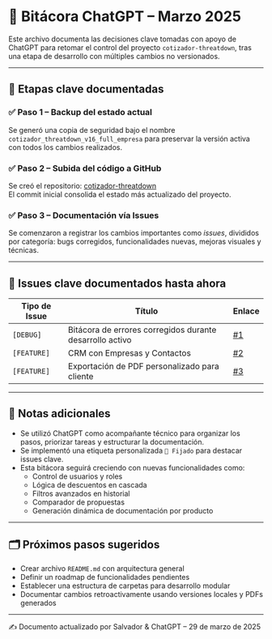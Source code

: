 # 📓 Bitácora ChatGPT – Marzo 2025

Este archivo documenta las decisiones clave tomadas con apoyo de ChatGPT para retomar el control del proyecto `cotizador-threatdown`, tras una etapa de desarrollo con múltiples cambios no versionados.

---

## 🔁 Etapas clave documentadas

### ✅ Paso 1 – Backup del estado actual
Se generó una copia de seguridad bajo el nombre `cotizador_threatdown_v16_full_empresa` para preservar la versión activa con todos los cambios realizados.

### ✅ Paso 2 – Subida del código a GitHub
Se creó el repositorio: [cotizador-threatdown](https://github.com/B10sp4rt4n/cotizador-threatdown)  
El commit inicial consolida el estado más actualizado del proyecto.

### ✅ Paso 3 – Documentación vía Issues
Se comenzaron a registrar los cambios importantes como *issues*, divididos por categoría: bugs corregidos, funcionalidades nuevas, mejoras visuales y técnicas.

---

## 📌 Issues clave documentados hasta ahora

| Tipo de Issue | Título | Enlace |
|---------------|--------|--------|
| `[DEBUG]` | Bitácora de errores corregidos durante desarrollo activo | [#1](https://github.com/B10sp4rt4n/cotizador-threatdown/issues/1) |
| `[FEATURE]` | CRM con Empresas y Contactos | [#2](https://github.com/B10sp4rt4n/cotizador-threatdown/issues/2) |
| `[FEATURE]` | Exportación de PDF personalizado para cliente | [#3](https://github.com/B10sp4rt4n/cotizador-threatdown/issues/3) |

---

## 🧠 Notas adicionales

- Se utilizó ChatGPT como acompañante técnico para organizar los pasos, priorizar tareas y estructurar la documentación.
- Se implementó una etiqueta personalizada `📌 Fijado` para destacar issues clave.
- Esta bitácora seguirá creciendo con nuevas funcionalidades como:
  - Control de usuarios y roles
  - Lógica de descuentos en cascada
  - Filtros avanzados en historial
  - Comparador de propuestas
  - Generación dinámica de documentación por producto

---

## 🗂️ Próximos pasos sugeridos

- Crear archivo `README.md` con arquitectura general
- Definir un roadmap de funcionalidades pendientes
- Establecer una estructura de carpetas para desarrollo modular
- Documentar cambios retroactivamente usando versiones locales y PDFs generados

---

✍️ Documento actualizado por Salvador & ChatGPT – 29 de marzo de 2025
